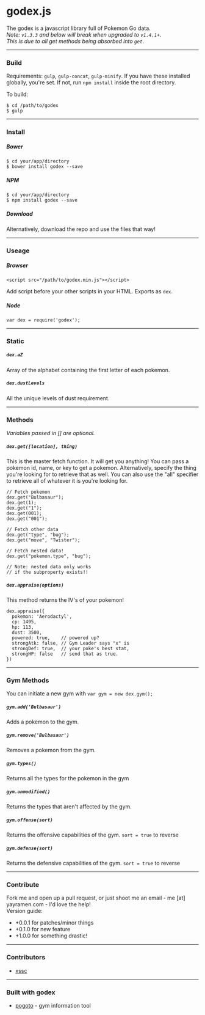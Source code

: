 # godex.js
The godex is a javascript library full of Pokemon Go data.   
_Note: `v1.3.3` and below will break when upgraded to `v1.4.1+`_.  
_This is due to all get methods being absorbed into `get`_.

---

### Build

Requirements: `gulp`, `gulp-concat`, `gulp-minify`.
If you have these installed globally, you're set. If not, run `npm install` inside the root directory.

To build:
```
$ cd /path/to/godex
$ gulp
```

---

### Install
##### Bower   
```
$ cd your/app/directory
$ bower install godex --save
```
##### NPM
```
$ cd your/app/directory
$ npm install godex --save
```
##### Download
Alternatively, download the repo and use the files that way!

---

### Useage

##### Browser
```
<script src="/path/to/godex.min.js"></script>
```
Add script before your other scripts in your HTML. Exports as `dex`.

##### Node
`var dex = require('godex');`

---

### Static

##### `dex.aZ`  
Array of the alphabet containing the first letter of each pokemon.

##### `dex.dustLevels`
All the unique levels of dust requirement.

---

### Methods
_Variables passed in [] are optional._

##### `dex.get([location], thing)`
This is the master fetch function. It will get you anything! You can pass a pokemon id, name, or key to get a pokemon. Alternatively, specify the thing you're looking for to retrieve that as well. You can also use the "all" specifier to retrieve all of whatever it is you're looking for.

```
// Fetch pokemon
dex.get("Bulbasaur");
dex.get(1);
dex.get("1");
dex.get(001);
dex.get("001");

// Fetch other data
dex.get("type", "bug");
dex.get("move", "Twister");

// Fetch nested data!
dex.get("pokemon.type", "bug");

// Note: nested data only works
// if the subproperty exists!!
```

##### `dex.appraise(options)`   
This method returns the IV's of your pokemon!

```
dex.appraise({
  pokemon: 'Aerodactyl',
  cp: 1495,
  hp: 113,
  dust: 3500,
  powered: true,    // powered up?
  strongAtk: false, // Gym Leader says "x" is
  strongDef: true,  // your poke's best stat,
  strongHP: false   // send that as true.
})
```

---

### Gym Methods
You can initiate a new gym with `var gym = new dex.gym();`

##### `gym.add('Bulbasaur')`
Adds a pokemon to the gym.

##### `gym.remove('Bulbasaur')`
Removes a pokemon from the gym.

##### `gym.types()`
Returns all the types for the pokemon in the gym

##### `gym.unmodified()`
Returns the types that aren't affected by the gym.

##### `gym.offense(sort)`
Returns the offensive capabilities of the gym. `sort = true` to reverse

##### `gym.defense(sort)`
Returns the defensive capabilities of the gym. `sort = true` to reverse

---

### Contribute

Fork me and open up a pull request, or just shoot me an email - me [at] yayramen.com - I'd love the help!   
Version guide:

- +0.0.1 for patches/minor things
- +0.1.0 for new feature
- +1.0.0 for something drastic!


---


### Contributors

- [xssc](https://github.com/xssc)

---

### Built with godex

- [pogoto](http://pogo.to) - gym information tool
